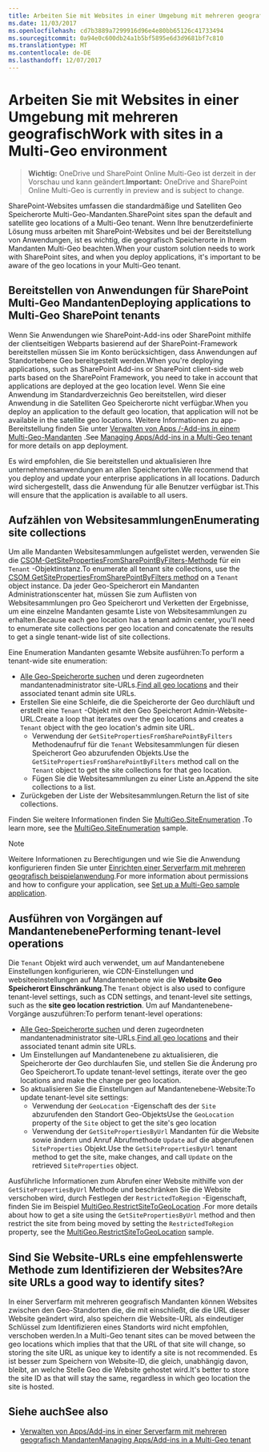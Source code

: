 ```yaml
---
title: Arbeiten Sie mit Websites in einer Umgebung mit mehreren geografisch
ms.date: 11/03/2017
ms.openlocfilehash: cd7b3889a7299916d96e4e80bb65126c41733494
ms.sourcegitcommit: 0a94e0c600db24a1b5bf5895e6d3d9681bf7c810
ms.translationtype: MT
ms.contentlocale: de-DE
ms.lasthandoff: 12/07/2017
---
```

# <a name="work-with-sites-in-a-multi-geo-environment"></a><span data-ttu-id="2737c-102">Arbeiten Sie mit Websites in einer Umgebung mit mehreren geografisch</span><span class="sxs-lookup"><span data-stu-id="2737c-102">Work with sites in a Multi-Geo environment</span></span>

> <span data-ttu-id="2737c-103">**Wichtig:** OneDrive und SharePoint Online Multi-Geo ist derzeit in der Vorschau und kann geändert.</span><span class="sxs-lookup"><span data-stu-id="2737c-103">**Important:** OneDrive and SharePoint Online Multi-Geo is currently in preview and is subject to change.</span></span>

<span data-ttu-id="2737c-104">SharePoint-Websites umfassen die standardmäßige und Satelliten Geo Speicherorte Multi-Geo-Mandanten.</span><span class="sxs-lookup"><span data-stu-id="2737c-104">SharePoint sites span the default and satellite geo locations of a Multi-Geo tenant.</span></span> <span data-ttu-id="2737c-105">Wenn Ihre benutzerdefinierte Lösung muss arbeiten mit SharePoint-Websites und bei der Bereitstellung von Anwendungen, ist es wichtig, die geografisch Speicherorte in Ihrem Mandanten Multi-Geo beachten.</span><span class="sxs-lookup"><span data-stu-id="2737c-105">When your custom solution needs to work with SharePoint sites, and when you deploy applications, it's important to be aware of the geo locations in your Multi-Geo tenant.</span></span> 

## <a name="deploying-applications-to-multi-geo-sharepoint-tenants"></a><span data-ttu-id="2737c-106">Bereitstellen von Anwendungen für SharePoint Multi-Geo Mandanten</span><span class="sxs-lookup"><span data-stu-id="2737c-106">Deploying applications to Multi-Geo SharePoint tenants</span></span>
<span data-ttu-id="2737c-107">Wenn Sie Anwendungen wie SharePoint-Add-ins oder SharePoint mithilfe der clientseitigen Webparts basierend auf der SharePoint-Framework bereitstellen müssen Sie im Konto berücksichtigen, dass Anwendungen auf Standortebene Geo bereitgestellt werden.</span><span class="sxs-lookup"><span data-stu-id="2737c-107">When you're deploying applications, such as SharePoint Add-ins or SharePoint client-side web parts based on the SharePoint Framework, you need to take in account that applications are deployed at the geo location level.</span></span> <span data-ttu-id="2737c-108">Wenn Sie eine Anwendung im Standardverzeichnis Geo bereitstellen, wird dieser Anwendung in die Satelliten Geo Speicherorte nicht verfügbar.</span><span class="sxs-lookup"><span data-stu-id="2737c-108">When you deploy an application to the default geo location, that application will not be available in the satellite geo locations.</span></span> <span data-ttu-id="2737c-109">Weitere Informationen zu app-Bereitstellung finden Sie unter [Verwalten von Apps /-Add-ins in einem Multi-Geo-Mandanten](multigeo-apps.md) .</span><span class="sxs-lookup"><span data-stu-id="2737c-109">See [Managing Apps/Add-ins in a Multi-Geo tenant](multigeo-apps.md) for more details on app deployment.</span></span>

<span data-ttu-id="2737c-110">Es wird empfohlen, die Sie bereitstellen und aktualisieren Ihre unternehmensanwendungen an allen Speicherorten.</span><span class="sxs-lookup"><span data-stu-id="2737c-110">We recommend that you deploy and update your enterprise applications in all locations.</span></span> <span data-ttu-id="2737c-111">Dadurch wird sichergestellt, dass die Anwendung für alle Benutzer verfügbar ist.</span><span class="sxs-lookup"><span data-stu-id="2737c-111">This will ensure that the application is available to all users.</span></span>

## <a name="enumerating-site-collections"></a><span data-ttu-id="2737c-112">Aufzählen von Websitesammlungen</span><span class="sxs-lookup"><span data-stu-id="2737c-112">Enumerating site collections</span></span>
<span data-ttu-id="2737c-113">Um alle Mandanten Websitesammlungen aufgelistet werden, verwenden Sie die [CSOM-GetSitePropertiesFromSharePointByFilters-Methode](https://msdn.microsoft.com/en-us/library/microsoft.online.sharepoint.tenantadministration.tenant.getsitepropertiesfromsharepointbyfilters.aspx) für ein `Tenant` -Objektinstanz.</span><span class="sxs-lookup"><span data-stu-id="2737c-113">To enumerate all tenant site collections, use the [CSOM GetSitePropertiesFromSharePointByFilters method](https://msdn.microsoft.com/en-us/library/microsoft.online.sharepoint.tenantadministration.tenant.getsitepropertiesfromsharepointbyfilters.aspx) on a `Tenant` object instance.</span></span> <span data-ttu-id="2737c-114">Da jeder Geo-Speicherort ein Mandanten Administrationscenter hat, müssen Sie zum Auflisten von Websitesammlungen pro Geo Speicherort und Verketten der Ergebnisse, um eine einzelne Mandanten gesamte Liste von Websitesammlungen zu erhalten.</span><span class="sxs-lookup"><span data-stu-id="2737c-114">Because each geo location has a tenant admin center,  you'll need to enumerate site collections per geo location and concatenate the results to get a single tenant-wide list of site collections.</span></span>

<span data-ttu-id="2737c-115">Eine Enumeration Mandanten gesamte Website ausführen:</span><span class="sxs-lookup"><span data-stu-id="2737c-115">To perform a tenant-wide site enumeration:</span></span>

- <span data-ttu-id="2737c-116">[Alle Geo-Speicherorte suchen](multigeo-discovery.md) und deren zugeordneten mandantenadministrator site-URLs.</span><span class="sxs-lookup"><span data-stu-id="2737c-116">[Find all geo locations](multigeo-discovery.md) and their associated tenant admin site URLs.</span></span>
- <span data-ttu-id="2737c-117">Erstellen Sie eine Schleife, die die Speicherorte der Geo durchläuft und erstellt eine `Tenant` -Objekt mit den Geo Speicherort Admin-Website-URL.</span><span class="sxs-lookup"><span data-stu-id="2737c-117">Create a loop that iterates over the geo locations and creates a `Tenant` object with the geo location's admin site URL.</span></span>
    - <span data-ttu-id="2737c-118">Verwendung der `GetSitePropertiesFromSharePointByFilters` Methodenaufruf für die `Tenant` Websitesammlungen für diesen Speicherort Geo abzurufenden Objekts.</span><span class="sxs-lookup"><span data-stu-id="2737c-118">Use the `GetSitePropertiesFromSharePointByFilters` method call on the `Tenant` object to get the site collections for that geo location.</span></span>
    - <span data-ttu-id="2737c-119">Fügen Sie die Websitesammlungen zu einer Liste an.</span><span class="sxs-lookup"><span data-stu-id="2737c-119">Append the site collections to a list.</span></span>
- <span data-ttu-id="2737c-120">Zurückgeben der Liste der Websitesammlungen.</span><span class="sxs-lookup"><span data-stu-id="2737c-120">Return the list of site collections.</span></span>

<span data-ttu-id="2737c-121">Finden Sie weitere Informationen finden Sie [MultiGeo.SiteEnumeration](https://github.com/SharePoint/PnP/tree/dev/Samples/MultiGeo.SiteEnumeration) .</span><span class="sxs-lookup"><span data-stu-id="2737c-121">To learn more, see the [MultiGeo.SiteEnumeration](https://github.com/SharePoint/PnP/tree/dev/Samples/MultiGeo.SiteEnumeration) sample.</span></span>

> [!NOTE] 
> <span data-ttu-id="2737c-122">Weitere Informationen zu Berechtigungen und wie Sie die Anwendung konfigurieren finden Sie unter [Einrichten einer Serverfarm mit mehreren geografisch beispielanwendung](multigeo-sampleapplicationsetup.md).</span><span class="sxs-lookup"><span data-stu-id="2737c-122">For more information about permissions and how to configure your application, see [Set up a Multi-Geo sample application](multigeo-sampleapplicationsetup.md).</span></span>

## <a name="performing-tenant-level-operations"></a><span data-ttu-id="2737c-123">Ausführen von Vorgängen auf Mandantenebene</span><span class="sxs-lookup"><span data-stu-id="2737c-123">Performing tenant-level operations</span></span>
<span data-ttu-id="2737c-124">Die `Tenant` Objekt wird auch verwendet, um auf Mandantenebene Einstellungen konfigurieren, wie CDN-Einstellungen und websiteeinstellungen auf Mandantenebene wie die **Website Geo Speicherort Einschränkung**.</span><span class="sxs-lookup"><span data-stu-id="2737c-124">The `Tenant` object is also used to configure tenant-level settings, such as CDN settings, and tenant-level site settings, such as the **site geo location restriction**.</span></span> <span data-ttu-id="2737c-125">Um auf Mandantenebene-Vorgänge auszuführen:</span><span class="sxs-lookup"><span data-stu-id="2737c-125">To perform tenant-level operations:</span></span>

- <span data-ttu-id="2737c-126">[Alle Geo-Speicherorte suchen](multigeo-discovery.md) und deren zugeordneten mandantenadministrator site-URLs.</span><span class="sxs-lookup"><span data-stu-id="2737c-126">[Find all geo locations](multigeo-discovery.md) and their associated tenant admin site URLs.</span></span>
- <span data-ttu-id="2737c-127">Um Einstellungen auf Mandantenebene zu aktualisieren, die Speicherorte der Geo durchlaufen Sie, und stellen Sie die Änderung pro Geo Speicherort.</span><span class="sxs-lookup"><span data-stu-id="2737c-127">To update tenant-level settings, iterate over the geo locations and make the change per geo location.</span></span>
- <span data-ttu-id="2737c-128">So aktualisieren Sie die Einstellungen auf Mandantenebene-Website:</span><span class="sxs-lookup"><span data-stu-id="2737c-128">To update tenant-level site settings:</span></span> 
    - <span data-ttu-id="2737c-129">Verwendung der `GeoLocation` -Eigenschaft des der `Site` abzurufenden den Standort Geo-Objekts</span><span class="sxs-lookup"><span data-stu-id="2737c-129">Use the `GeoLocation` property of the `Site` object to get the site's geo location</span></span> 
    - <span data-ttu-id="2737c-130">Verwendung der `GetSitePropertiesByUrl` Mandanten für die Website sowie ändern und Anruf Abrufmethode `Update` auf die abgerufenen `SiteProperties` Objekt.</span><span class="sxs-lookup"><span data-stu-id="2737c-130">Use the `GetSitePropertiesByUrl` tenant method to get the site, make changes, and call `Update` on the retrieved `SiteProperties` object.</span></span>

<span data-ttu-id="2737c-131">Ausführliche Informationen zum Abrufen einer Website mithilfe von der `GetSitePropertiesByUrl` Methode und beschränken Sie die Website verschoben wird, durch Festlegen der `RestrictedToRegion` -Eigenschaft, finden Sie im Beispiel [MultiGeo.RestrictSiteToGeoLocation](https://github.com/SharePoint/PnP/tree/dev/Samples/MultiGeo.RestrictSiteToGeoLocation) .</span><span class="sxs-lookup"><span data-stu-id="2737c-131">For more details about how to get a site using the `GetSitePropertiesByUrl` method and then restrict the site from being moved by setting the `RestrictedToRegion` property, see the [MultiGeo.RestrictSiteToGeoLocation](https://github.com/SharePoint/PnP/tree/dev/Samples/MultiGeo.RestrictSiteToGeoLocation) sample.</span></span> 

## <a name="are-site-urls-a-good-way-to-identify-sites"></a><span data-ttu-id="2737c-132">Sind Sie Website-URLs eine empfehlenswerte Methode zum Identifizieren der Websites?</span><span class="sxs-lookup"><span data-stu-id="2737c-132">Are site URLs a good way to identify sites?</span></span>
<span data-ttu-id="2737c-133">In einer Serverfarm mit mehreren geografisch Mandanten können Websites zwischen den Geo-Standorten die, die mit einschließt, die die URL dieser Website geändert wird, also speichern die Website-URL als eindeutiger Schlüssel zum Identifizieren eines Standorts wird nicht empfohlen, verschoben werden.</span><span class="sxs-lookup"><span data-stu-id="2737c-133">In a Multi-Geo tenant sites can be moved between the geo locations which implies that that the URL of that site will change, so storing the site URL as unique key to identify a site is not recommended.</span></span> <span data-ttu-id="2737c-134">Es ist besser zum Speichern von Website-ID, die gleich, unabhängig davon, bleibt, an welche Stelle Geo die Website gehostet wird.</span><span class="sxs-lookup"><span data-stu-id="2737c-134">It's better to store the site ID as that will stay the same, regardless in which geo location the site is hosted.</span></span> 


## <a name="see-also"></a><span data-ttu-id="2737c-135">Siehe auch</span><span class="sxs-lookup"><span data-stu-id="2737c-135">See also</span></span>
- [<span data-ttu-id="2737c-136">Verwalten von Apps/Add-ins in einer Serverfarm mit mehreren geografisch Mandanten</span><span class="sxs-lookup"><span data-stu-id="2737c-136">Managing Apps/Add-ins in a Multi-Geo tenant</span></span>](multigeo-apps.md)


